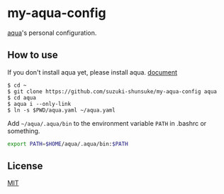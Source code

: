 # my-aqua-config

[aqua](https://github.com/suzuki-shunsuke/aqua)'s personal configuration.

## How to use

If you don't install aqua yet, please install aqua. [document](https://github.com/suzuki-shunsuke/aqua#install)

```console
$ cd ~
$ git clone https://github.com/suzuki-shunsuke/my-aqua-config aqua
$ cd aqua
$ aqua i --only-link
$ ln -s $PWD/aqua.yaml ~/aqua.yaml
```

Add `~/aqua/.aqua/bin` to the environment variable `PATH` in .bashrc or something.

```sh
export PATH=$HOME/aqua/.aqua/bin:$PATH
```

## License

[MIT](LICENSE)
